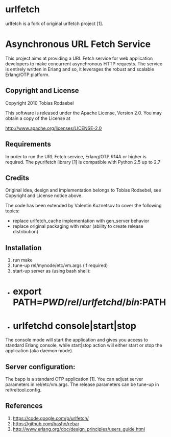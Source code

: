 urlfetch
========

urlfetch is a fork of original urlfetch project [1].

Asynchronous URL Fetch Service
==============================

This project aims at providing a URL Fetch service for web application
developers to make concurrent asynchronous HTTP requests. The service is
entirely written in Erlang and so, it leverages the robust and scalable
Erlang/OTP platform.

Copyright and License
---------------------

Copyright 2010 Tobias Rodaebel

This software is released under the Apache License, Version 2.0. You may obtain
a copy of the License at

  http://www.apache.org/licenses/LICENSE-2.0

Requirements
------------

In order to run the URL Fetch service, Erlang/OTP R14A or higher is required.
The pyurlfetch library [1] is compatible with Python 2.5 up to 2.7

Credits
-------

Original idea, design and implementation belongs to Tobias Rodaebel, see
Copyright and License notice above.

The code has been extended by Valentin Kuznetsov to cover the following topics:
- replace urlfetch_cache implementation with gen_server behavior
- replace original packaging with rebar (ability to create release distribution)

Installation
------------

1. run make
2. tune-up rel/mynode/etc/vm.args (if required)
3. start-up server as (using bash shell):

- # export PATH=$PWD/rel/urlfetchd/bin:$PATH
- # urlfetchd console|start|stop

The console mode will start the application and gives you access to
standard Erlang console, while start|stop action will either
start or stop the application (aka daemon mode).

Server configuration:
---------------------

The bapp is a standard OTP application [1]. You can adjust server
parameters in rel/etc/vm.args. The release parameters can be tune-up
in rel/reltool.config.

References
----------

1. https://code.google.com/p/urlfetch/
2. https://github.com/basho/rebar
3. http://www.erlang.org/doc/design_principles/users_guide.html
